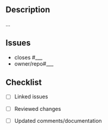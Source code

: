 ## Description
<!-- Adition information & context -->
...

## Issues
<!-- Issues this PR will address -->
 - closes #___
 - owner/repo#___

## Checklist
<!-- Compelte after creating PR -->
 - [ ] Linked issues
 - [ ] Reviewed changes
 - [ ] Updated comments/documentation
 